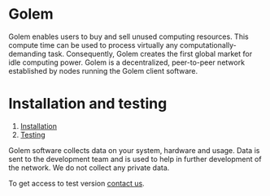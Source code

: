 # Golem

Golem enables users to buy and sell unused computing resources. This compute time can be used to process virtually any computationally-demanding task. Consequently, Golem creates the first global market for idle computing power. Golem is a decentralized, peer-to-peer network established by nodes running the Golem client software. 

# Installation and testing

1. [Installation](Installation.md)
2. [Testing](Testing.md)

Golem software collects data on your system, hardware and usage. Data is sent to the development team and is used to help in further development of the network. We do not collect any private data.

To get access to test version [contact us](<mailto:testnet@golemproject.net>).
